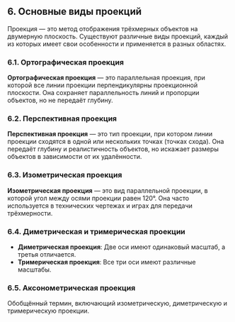 ## 6. Основные виды проекций

Проекция — это метод отображения трёхмерных объектов на двумерную плоскость. Существуют различные виды проекций, каждый из которых имеет свои особенности и применяется в разных областях.

### 6.1. Ортографическая проекция

**Ортографическая проекция** — это параллельная проекция, при которой все линии проекции перпендикулярны проекционной плоскости. Она сохраняет параллельность линий и пропорции объектов, но не передаёт глубину.

### 6.2. Перспективная проекция

**Перспективная проекция** — это тип проекции, при котором линии проекции сходятся в одной или нескольких точках (точках схода). Она передаёт глубину и реалистичность объектов, но искажает размеры объектов в зависимости от их удалённости.

### 6.3. Изометрическая проекция

**Изометрическая проекция** — это вид параллельной проекции, в которой угол между осями проекции равен 120°. Она часто используется в технических чертежах и играх для передачи трёхмерности.

### 6.4. Диметрическая и тримерическая проекции

- **Диметрическая проекция**: Две оси имеют одинаковый масштаб, а третья отличается.
- **Тримерическая проекция**: Все три оси имеют различные масштабы.

### 6.5. Аксонометрическая проекция

Обобщённый термин, включающий изометрическую, диметрическую и тримерическую проекции.


